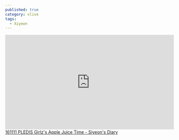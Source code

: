 ```yaml
---
published: true
category: vlive
tags:
  - Xiyeon
---
```

<iframe src='http://www.vlive.tv/embed/16891?autoPlay=true' frameborder='no' scrolling='no' marginwidth='0' marginheight='0' WIDTH='544' HEIGHT='306' allowfullscreen></iframe><br /><a href="" target="_blank">161111 PLEDIS Girlz's Apple Juice Time - Siyeon's Diary</a>
